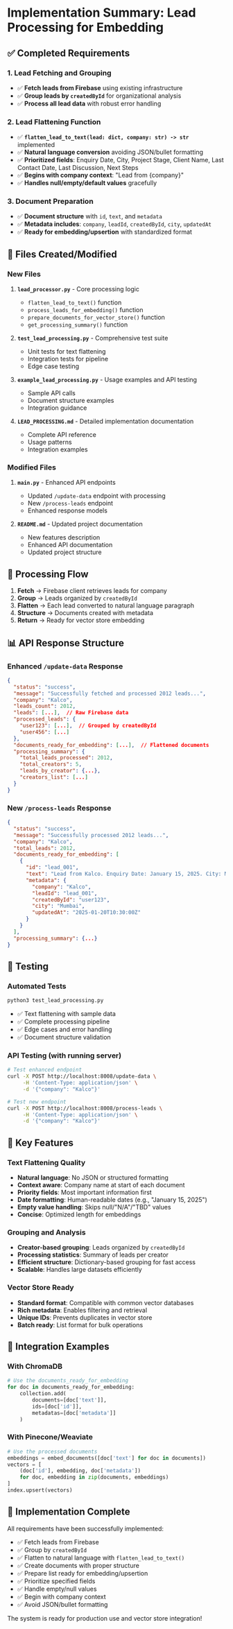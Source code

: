 # Implementation Summary: Lead Processing for Embedding

## ✅ Completed Requirements

### 1. Lead Fetching and Grouping
- ✅ **Fetch leads from Firebase** using existing infrastructure
- ✅ **Group leads by `createdById`** for organizational analysis
- ✅ **Process all lead data** with robust error handling

### 2. Lead Flattening Function
- ✅ **`flatten_lead_to_text(lead: dict, company: str) -> str`** implemented
- ✅ **Natural language conversion** avoiding JSON/bullet formatting
- ✅ **Prioritized fields**: Enquiry Date, City, Project Stage, Client Name, Last Contact Date, Last Discussion, Next Steps
- ✅ **Begins with company context**: "Lead from {company}"
- ✅ **Handles null/empty/default values** gracefully

### 3. Document Preparation
- ✅ **Document structure** with `id`, `text`, and `metadata`
- ✅ **Metadata includes**: `company`, `leadId`, `createdById`, `city`, `updatedAt`
- ✅ **Ready for embedding/upsertion** with standardized format

## 📁 Files Created/Modified

### New Files
1. **`lead_processor.py`** - Core processing logic
   - `flatten_lead_to_text()` function
   - `process_leads_for_embedding()` function  
   - `prepare_documents_for_vector_store()` function
   - `get_processing_summary()` function

2. **`test_lead_processing.py`** - Comprehensive test suite
   - Unit tests for text flattening
   - Integration tests for pipeline
   - Edge case testing

3. **`example_lead_processing.py`** - Usage examples and API testing
   - Sample API calls
   - Document structure examples
   - Integration guidance

4. **`LEAD_PROCESSING.md`** - Detailed implementation documentation
   - Complete API reference
   - Usage patterns
   - Integration examples

### Modified Files
1. **`main.py`** - Enhanced API endpoints
   - Updated `/update-data` endpoint with processing
   - New `/process-leads` endpoint
   - Enhanced response models

2. **`README.md`** - Updated project documentation
   - New features description
   - Enhanced API documentation
   - Updated project structure

## 🔄 Processing Flow

1. **Fetch** → Firebase client retrieves leads for company
2. **Group** → Leads organized by `createdById` 
3. **Flatten** → Each lead converted to natural language paragraph
4. **Structure** → Documents created with metadata
5. **Return** → Ready for vector store embedding

## 📊 API Response Structure

### Enhanced `/update-data` Response
```json
{
  "status": "success",
  "message": "Successfully fetched and processed 2012 leads...",
  "company": "Kalco",
  "leads_count": 2012,
  "leads": [...],  // Raw Firebase data
  "processed_leads": {
    "user123": [...],  // Grouped by createdById
    "user456": [...]
  },
  "documents_ready_for_embedding": [...],  // Flattened documents
  "processing_summary": {
    "total_leads_processed": 2012,
    "total_creators": 5,
    "leads_by_creator": {...},
    "creators_list": [...]
  }
}
```

### New `/process-leads` Response  
```json
{
  "status": "success",
  "message": "Successfully processed 2012 leads...",
  "company": "Kalco",
  "total_leads": 2012,
  "documents_ready_for_embedding": [
    {
      "id": "lead_001",
      "text": "Lead from Kalco. Enquiry Date: January 15, 2025. City: Mumbai...",
      "metadata": {
        "company": "Kalco",
        "leadId": "lead_001",
        "createdById": "user123", 
        "city": "Mumbai",
        "updatedAt": "2025-01-20T10:30:00Z"
      }
    }
  ],
  "processing_summary": {...}
}
```

## 🧪 Testing

### Automated Tests
```bash
python3 test_lead_processing.py
```
- ✅ Text flattening with sample data
- ✅ Complete processing pipeline  
- ✅ Edge cases and error handling
- ✅ Document structure validation

### API Testing (with running server)
```bash
# Test enhanced endpoint
curl -X POST http://localhost:8008/update-data \
     -H 'Content-Type: application/json' \
     -d '{"company": "Kalco"}'

# Test new endpoint
curl -X POST http://localhost:8008/process-leads \
     -H 'Content-Type: application/json' \
     -d '{"company": "Kalco"}'
```

## 🎯 Key Features

### Text Flattening Quality
- **Natural language**: No JSON or structured formatting
- **Context aware**: Company name at start of each document
- **Priority fields**: Most important information first
- **Date formatting**: Human-readable dates (e.g., "January 15, 2025")
- **Empty value handling**: Skips null/"N/A"/"TBD" values
- **Concise**: Optimized length for embeddings

### Grouping and Analysis
- **Creator-based grouping**: Leads organized by `createdById`
- **Processing statistics**: Summary of leads per creator
- **Efficient structure**: Dictionary-based grouping for fast access
- **Scalable**: Handles large datasets efficiently

### Vector Store Ready
- **Standard format**: Compatible with common vector databases
- **Rich metadata**: Enables filtering and retrieval
- **Unique IDs**: Prevents duplicates in vector store
- **Batch ready**: List format for bulk operations

## 🚀 Integration Examples

### With ChromaDB
```python
# Use the documents_ready_for_embedding
for doc in documents_ready_for_embedding:
    collection.add(
        documents=[doc['text']],
        ids=[doc['id']], 
        metadatas=[doc['metadata']]
    )
```

### With Pinecone/Weaviate
```python
# Use the processed documents
embeddings = embed_documents([doc['text'] for doc in documents])
vectors = [
    (doc['id'], embedding, doc['metadata']) 
    for doc, embedding in zip(documents, embeddings)
]
index.upsert(vectors)
```

## 🎉 Implementation Complete

All requirements have been successfully implemented:
- ✅ Fetch leads from Firebase
- ✅ Group by `createdById` 
- ✅ Flatten to natural language with `flatten_lead_to_text()`
- ✅ Create documents with proper structure
- ✅ Prepare list ready for embedding/upsertion
- ✅ Prioritize specified fields
- ✅ Handle empty/null values
- ✅ Begin with company context
- ✅ Avoid JSON/bullet formatting

The system is ready for production use and vector store integration!
